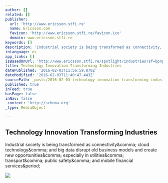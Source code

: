 ```yaml
---
author: []
related: []
publisher:
  url: 'http://www.ericsson.stfi.re'
  name: Ericsson.com
  favicon: 'http://www.ericsson.stfi.re/favicon.ico'
  domain: www.ericsson.stfi.re
keywords: []
description: 'Industrial society is being transformed as connectivity, cloud technology, and big data disrupt old business models and create new opportunities, especially in utilities, transport, public safety, and mobile financial services.'
inLanguage: es
app_links: []
isBasedOnUrl: 'http://www.ericsson.stfi.re/spotlight/industries?sf=bpnpgz'
title: Technology Innovation Transforming Industries
datePublished: '2016-02-03T11:56:59.870Z'
dateModified: '2016-02-03T11:40:47.443Z'
sourcePath: _posts/2016-02-03-technology-innovation-transforming-industries.md
published: true
inFeed: true
hasPage: false
inNav: false
_context: 'http://schema.org'
_type: MediaObject

---
```

<article style=""><h1>Technology Innovation Transforming Industries</h1><p>Industrial society is being transformed as connectivity&amp;comma; cloud technology&amp;comma; and big data disrupt old business models and create new opportunities&amp;comma; especially in utilities&amp;comma; transport&amp;comma; public safety&amp;comma; and mobile financial services&amp;period;</p><img src="http://www.ericsson.com/res/narratives/industries/images/industries-share-800x600.jpg" /></article>